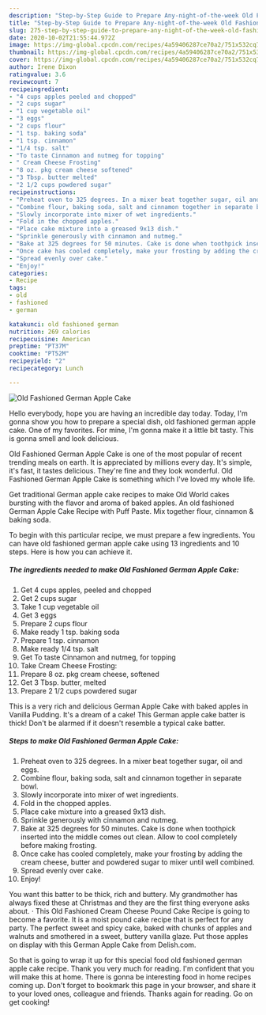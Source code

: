 ```yaml
---
description: "Step-by-Step Guide to Prepare Any-night-of-the-week Old Fashioned German Apple Cake"
title: "Step-by-Step Guide to Prepare Any-night-of-the-week Old Fashioned German Apple Cake"
slug: 275-step-by-step-guide-to-prepare-any-night-of-the-week-old-fashioned-german-apple-cake
date: 2020-10-02T21:55:44.972Z
image: https://img-global.cpcdn.com/recipes/4a59406287ce70a2/751x532cq70/old-fashioned-german-apple-cake-recipe-main-photo.jpg
thumbnail: https://img-global.cpcdn.com/recipes/4a59406287ce70a2/751x532cq70/old-fashioned-german-apple-cake-recipe-main-photo.jpg
cover: https://img-global.cpcdn.com/recipes/4a59406287ce70a2/751x532cq70/old-fashioned-german-apple-cake-recipe-main-photo.jpg
author: Irene Dixon
ratingvalue: 3.6
reviewcount: 7
recipeingredient:
- "4 cups apples peeled and chopped"
- "2 cups sugar"
- "1 cup vegetable oil"
- "3 eggs"
- "2 cups flour"
- "1 tsp. baking soda"
- "1 tsp. cinnamon"
- "1/4 tsp. salt"
- "To taste Cinnamon and nutmeg for topping"
- " Cream Cheese Frosting"
- "8 oz. pkg cream cheese softened"
- "3 Tbsp. butter melted"
- "2 1/2 cups powdered sugar"
recipeinstructions:
- "Preheat oven to 325 degrees. In a mixer beat together sugar, oil and eggs."
- "Combine flour, baking soda, salt and cinnamon together in separate bowl."
- "Slowly incorporate into mixer of wet ingredients."
- "Fold in the chopped apples."
- "Place cake mixture into a greased 9x13 dish."
- "Sprinkle generously with cinnamon and nutmeg."
- "Bake at 325 degrees for 50 minutes. Cake is done when toothpick inserted into the middle comes out clean. Allow to cool completely before making frosting."
- "Once cake has cooled completely, make your frosting by adding the cream cheese, butter and powdered sugar to mixer until well combined."
- "Spread evenly over cake."
- "Enjoy!"
categories:
- Recipe
tags:
- old
- fashioned
- german

katakunci: old fashioned german 
nutrition: 269 calories
recipecuisine: American
preptime: "PT37M"
cooktime: "PT52M"
recipeyield: "2"
recipecategory: Lunch

---
```



![Old Fashioned German Apple Cake](https://img-global.cpcdn.com/recipes/4a59406287ce70a2/751x532cq70/old-fashioned-german-apple-cake-recipe-main-photo.jpg)

Hello everybody, hope you are having an incredible day today. Today, I'm gonna show you how to prepare a special dish, old fashioned german apple cake. One of my favorites. For mine, I'm gonna make it a little bit tasty. This is gonna smell and look delicious.

Old Fashioned German Apple Cake is one of the most popular of recent trending meals on earth. It is appreciated by millions every day. It's simple, it's fast, it tastes delicious. They're fine and they look wonderful. Old Fashioned German Apple Cake is something which I've loved my whole life.

Get traditional German apple cake recipes to make Old World cakes bursting with the flavor and aroma of baked apples. An old fashioned German Apple Cake Recipe with Puff Paste. Mix together flour, cinnamon &amp; baking soda.


To begin with this particular recipe, we must prepare a few ingredients. You can have old fashioned german apple cake using 13 ingredients and 10 steps. Here is how you can achieve it.

<!--inarticleads1-->

##### The ingredients needed to make Old Fashioned German Apple Cake:

1. Get 4 cups apples, peeled and chopped
1. Get 2 cups sugar
1. Take 1 cup vegetable oil
1. Get 3 eggs
1. Prepare 2 cups flour
1. Make ready 1 tsp. baking soda
1. Prepare 1 tsp. cinnamon
1. Make ready 1/4 tsp. salt
1. Get To taste Cinnamon and nutmeg, for topping
1. Take  Cream Cheese Frosting:
1. Prepare 8 oz. pkg cream cheese, softened
1. Get 3 Tbsp. butter, melted
1. Prepare 2 1/2 cups powdered sugar


This is a very rich and delicious German Apple Cake with baked apples in Vanilla Pudding. It&#39;s a dream of a cake! This German apple cake batter is thick! Don&#39;t be alarmed if it doesn&#39;t resemble a typical cake batter. 

<!--inarticleads2-->

##### Steps to make Old Fashioned German Apple Cake:

1. Preheat oven to 325 degrees. In a mixer beat together sugar, oil and eggs.
1. Combine flour, baking soda, salt and cinnamon together in separate bowl.
1. Slowly incorporate into mixer of wet ingredients.
1. Fold in the chopped apples.
1. Place cake mixture into a greased 9x13 dish.
1. Sprinkle generously with cinnamon and nutmeg.
1. Bake at 325 degrees for 50 minutes. Cake is done when toothpick inserted into the middle comes out clean. Allow to cool completely before making frosting.
1. Once cake has cooled completely, make your frosting by adding the cream cheese, butter and powdered sugar to mixer until well combined.
1. Spread evenly over cake.
1. Enjoy!


You want this batter to be thick, rich and buttery. My grandmother has always fixed these at Christmas and they are the first thing everyone asks about. · This Old Fashioned Cream Cheese Pound Cake Recipe is going to become a favorite. It is a moist pound cake recipe that is perfect for any party. The perfect sweet and spicy cake, baked with chunks of apples and walnuts and smothered in a sweet, buttery vanilla glaze. Put those apples on display with this German Apple Cake from Delish.com. 

So that is going to wrap it up for this special food old fashioned german apple cake recipe. Thank you very much for reading. I'm confident that you will make this at home. There is gonna be interesting food in home recipes coming up. Don't forget to bookmark this page in your browser, and share it to your loved ones, colleague and friends. Thanks again for reading. Go on get cooking!
